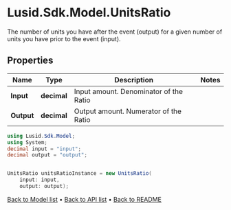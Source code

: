# Lusid.Sdk.Model.UnitsRatio
The number of units you have after the event (output) for a given number of units you have prior to the event (input).

## Properties

Name | Type | Description | Notes
------------ | ------------- | ------------- | -------------
**Input** | **decimal** | Input amount.  Denominator of the Ratio | 
**Output** | **decimal** | Output amount. Numerator of the Ratio | 

```csharp
using Lusid.Sdk.Model;
using System;
decimal input = "input";
decimal output = "output";


UnitsRatio unitsRatioInstance = new UnitsRatio(
    input: input,
    output: output);
```

[Back to Model list](../README.md#documentation-for-models) &#8226; [Back to API list](../README.md#documentation-for-api-endpoints) &#8226; [Back to README](../README.md)
